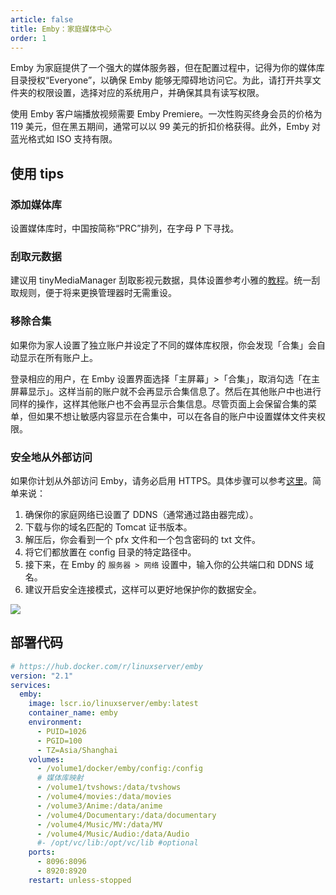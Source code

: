 ```yaml
---
article: false
title: Emby：家庭媒体中心
order: 1
---
```


Emby 为家庭提供了一个强大的媒体服务器，但在配置过程中，记得为你的媒体库目录授权“Everyone”，以确保 Emby 能够无障碍地访问它。为此，请打开共享文件夹的权限设置，选择对应的系统用户，并确保其具有读写权限。

使用 Emby 客户端播放视频需要 Emby Premiere。一次性购买终身会员的价格为 119 美元，但在黑五期间，通常可以以 99 美元的折扣价格获得。此外，Emby 对蓝光格式如 ISO 支持有限。

## 使用 tips

### 添加媒体库

设置媒体库时，中国按简称“PRC”排列，在字母 P 下寻找。

### 刮取元数据

建议用 tinyMediaManager 刮取影视元数据，具体设置参考小雅的[教程](https://xiaoyaliu.notion.site/dc28a32c807d418691b83519fa523306)。统一刮取规则，便于将来更换管理器时无需重设。

### 移除合集

如果你为家人设置了独立账户并设定了不同的媒体库权限，你会发现「合集」会自动显示在所有账户上。

登录相应的用户，在 Emby 设置界面选择「主屏幕」>「合集」，取消勾选「在主屏幕显示」。这样当前的账户就不会再显示合集信息了。然后在其他账户中也进行同样的操作，这样其他账户也不会再显示合集信息。尽管页面上会保留合集的菜单，但如果不想让敏感内容显示在合集中，可以在各自的账户中设置媒体文件夹权限。

### 安全地从外部访问

如果你计划从外部访问 Emby，请务必启用 HTTPS。具体步骤可以参考[这里](https://www.bilibili.com/read/cv14814465/)。简单来说：

1. 确保你的家庭网络已设置了 DDNS（通常通过路由器完成）。
2. 下载与你的域名匹配的 Tomcat 证书版本。
3. 解压后，你会看到一个 pfx 文件和一个包含密码的 txt 文件。
4. 将它们都放置在 config 目录的特定路径中。
5. 接下来，在 Emby 的 `服务器 > 网络` 设置中，输入你的公共端口和 DDNS 域名。
6. 建议开启安全连接模式，这样可以更好地保护你的数据安全。

![](https://img.newzone.top/2023-09-15-05-32-43.png?imageMogr2/format/webp)

## 部署代码

```yml
# https://hub.docker.com/r/linuxserver/emby
version: "2.1"
services:
  emby:
    image: lscr.io/linuxserver/emby:latest
    container_name: emby
    environment:
      - PUID=1026
      - PGID=100
      - TZ=Asia/Shanghai
    volumes:
      - /volume1/docker/emby/config:/config
      # 媒体库映射
      - /volume1/tvshows:/data/tvshows
      - /volume4/movies:/data/movies
      - /volume3/Anime:/data/anime
      - /volume4/Documentary:/data/documentary
      - /volume4/Music/MV:/data/MV
      - /volume4/Music/Audio:/data/Audio
      #- /opt/vc/lib:/opt/vc/lib #optional
    ports:
      - 8096:8096
      - 8920:8920
    restart: unless-stopped
```

